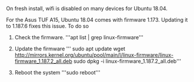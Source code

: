 On fresh install, wifi is disabled on many devices for Ubuntu 18.04.

For the Asus TUF A15, Ubuntu 18.04 comes with firmware 1.173. Updating it to 1.187.6 fixes this issue. To do so 
     
 1) Check the firmware.
        '''apt list | grep linux-firmware'''

 2) Update the firmware
          ''' sudo apt update
              wget http://mirrors.kernel.org/ubuntu/pool/main/l/linux-firmware/linux-firmware_1.187.2_all.deb
              sudo dpkg -i linux-firmware_1.187.2_all.deb'''

 3) Reboot the system
          '''sudo reboot'''

